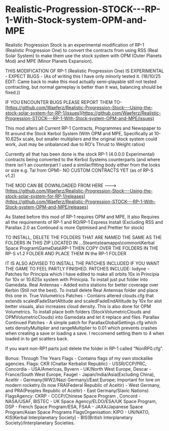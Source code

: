 # Realistic-Progression-STOCK---RP-1-With-Stock-system-OPM-and-MPE
Realistic Progression Stock is an experimental modification of RP-1 (Realistic Progression One) to convert the contracts from using RSS (Real Solar System) to make them use the stock system with OPM (Outer Planets Mod) and MPE (Minor Planets Expansion).

THIS MODIFICATION OF RP-1 (Realistic Progression One) IS EXPERIMENTAL - EXPECT BUGS - (As of writing this I have only minorly tested it. (16/10/25 EDIT: Came back to make this mod actually semi-playable still not tested contracting, but normal gameplay is better than it was, balancing should be fixed.))

IF YOU ENCOUNTER BUGS PLEASE REPORT THEM TO-[https://github.com/Waeferz/Realistic-Progression-Stock---Using-the-stock-solar-system-for-RP-1/issues](https://github.com/Waeferz/Realistic-Progression-STOCK---RP-1-With-Stock-system-OPM-and-MPE/issues)

This mod alters all Current RP-1 Contracts, Programmes and Newspaper to fit around the Stock Kerbol System (With OPM and MPE, Specifically at 10-10.625x scale, but smaller multipliers and the original stock system could work, Just may be unbalanced due to RO's Thrust to Weight ratios)

Currently all that has been done is the stock RP-1 (4.0.0.0 Experimental) contracts being converted to the Kerbol Systems counterparts (and where there isn't an counterpart I used a similar/fitting body either from the looks or size e.g. Tal from OPM)- NO CUSTOM CONTRACTS YET (as of RP-S v1.2)

THE MOD CAN BE DOWNLOADED FROM HERE ---> [https://github.com/Waeferz/Realistic-Progression-Stock---Using-the-stock-solar-system-for-RP-1/releases](https://github.com/Waeferz/Realistic-Progression-STOCK---RP-1-With-Stock-system-OPM-and-MPE/releases)

As Stated before this mod of RP-1 requires OPM and MPE, It also Requires all the requirements of RP-1 and RO/RP-1 Express Install (Excluding RSS and Parallax 2.0 as Continued is more Optimised and Prettier for stock)

TO INSTALL, DELETE THE FOLDERS THAT ARE NAMED THE SAME AS THE FOLDERS IN THIS ZIP LOCATED IN ...Steam\steamapps\common\Kerbal Space Program\GameData\RP-1 THEN COPY OVER THE FOLDERS IN THE RP-S v1.2 FOLDER AND PLACE THEM IN the RP-1 FOLDER

IT IS ALSO ADVISED TO INSTALL THE PATCHES INCLUDED IF YOU WANT THE GAME TO FEEL PARTLY FINISHED. PATCHES INCLUDE:
Iodyne - Patches for Principia which I have edited to make all orbits 10x in Principia for 10x or 10.625x system with Prinicpia. To install just put folder into Gamedata.
Real Antennas - Added extra stations for better coverage over Kerbin (Still not the best). To install delete Real Antennas folder and place this one in.
True Volumetrics Patches - Contains altered clouds.cfg that extends scaledFadeStartAltitude and scaledFadeEndAltitude by 10x for alot better visuals, also increases cloud density. This is also done for OPM Volumetrics. To install place both folders (StockVolumetricClouds and OPMVolumetricClouds) into Gamedata and let it replace and files.
Parallax Continued Patches - A simple patch for ParallaxGlobalSettings.cfg which sets densityMultiplier and rangeMultiplier to 0.01 which prevents crashes when creating a save or loading a save. I reccomend setting them to 4 when loaded in to get scatters back.

If you want non-RP1 parts just delete the folder in RP-1 called "NonRP0.cfg".

Bonus: Through The Years Flags - Contains flags of my own stockalike agencies.
	Flags: CKR (Cnaltar Kerbalist Republic) - USSR/CCP/PRC, Concordia - USA/Americas, Byvern - UK/North West Europe, Descar - France/South West Europe, Faugel - Japan/India/Asia(Excluding China), Aceltir - Germany(WW2/Nazi Germany)/East Europe; Important for lore on modern rocketry.(Is now FRA(Federal Republic of Aceltir) - West Germany, and PRA(Peoples Republic of Aceltir) - East Germany/Slavic Nations)
	FlagsAgency: CKRP - CCCP/Chinese Space Program , Concord - NASA/USAF, BISTEC - UK Space Agency/ELDO/ESA/UK Space Program, DSP - French Space Program/ESA, FSAA - JAXA/Japanese Space Program/Asian Space Programs
	FlagsOrganisation: KIPO - UN/NATO, KIS(Kerbal Interplanetary Society) - BIS(British Interplanetary Society)/Interplanetary Societies.
